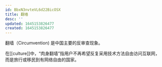 ```yaml
---
id: BbxN3nvteVL6d22BicOSX
title: 翻墙
desc: ''
updated: 1645153826477
created: 1645153826477
---
```


翻墙（Circumvention) 是中国主要的反审查现象。

在[[culture]]中，“肉身翻墙”指用户不再希望反复采用技术方法自由访问互联网，而是旅行或移民到有网络自由的国家。